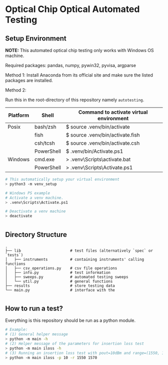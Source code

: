 # Optical Chip Optical Automated Testing 

## Setup Environment

**NOTE:** This automated optical chip testing only works with Windows OS machine.

Required packages: pandas, numpy, pywin32, pyvisa, argparse

Method 1:
Install Anaconda from its official site and make sure the listed packages are installed.

Method 2:

Run this in the root-directory of this repository namely `autotesting`.

| Platform | Shell   | Command to activate virtual environment
|----------|---------|----------------------------------------|
| Posix | bash/zsh   | $ source .venv/bin/activate |
|       | fish       | $ source .venv/bin/activate.fish |
|       | csh/tcsh   | $ source .venv/bin/activate.csh |
|       | PowerShell | $ .venv/bin/Activate.ps1 |
| Windows | cmd.exe    | > .venv\Scripts\activate.bat |
|         | PowerShell | > .venv\Scripts\Activate.ps1|

```bash
# This automatically setup your virtual environment
> python3 -m venv_setup

# Windows PS example
# Activate a venv machine.
> .venv\Scripts\Activate.ps1

# Deactivate a venv machine
> deactivate
```
#

## Directory Structure

```
.
├── lib                      # test files (alternatively `spec` or `tests`)
│   ├── instruments          # containing instruments' calling functions 
│   ├── csv_operations.py    # csv file operations
│   ├── info.py              # test information
│   ├── sweeps.py            # automated testing sweeps
│   └── util.py              # general functions
├── results                  # store testing data
└── main.py                  # interface with the 
```
# 

## How to run a test?
Everything is this repository should be run as a python module.

```bash
# Example: 
# (1) General helper message
> python -m main -h
# (2) Helper message of the parameters for insertion loss test
> python -m main iloss -h
# (3) Running an insertion loss test with pout=10dBm and range=(1550, 1570)nm
> python -m main iloss -p 10 -r 1550 1570
```




